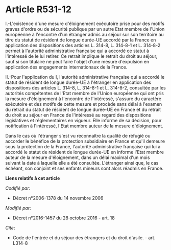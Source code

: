 # Article R531-12

I.-L'existence d'une mesure d'éloignement exécutoire prise pour des motifs graves d'ordre ou de sécurité publique par un
autre Etat membre de l'Union européenne à l'encontre d'un étranger admis au séjour sur son territoire au titre du statut de
résident de longue durée-UE accordé par la France en application des dispositions        des articles L. 314-8, L. 314-8-1 et
L. 314-8-2 permet à l'autorité administrative française qui a accordé ce statut à l'intéressé de le lui retirer. Ce retrait
implique le retrait du droit au séjour, sauf si son titulaire ne peut faire l'objet d'une mesure d'expulsion en application
des engagements internationaux de la France. 

II.-Pour l'application du I, l'autorité administrative française qui a accordé le statut de résident de longue durée-UE à
l'étranger en application des dispositions        des articles L. 314-8, L. 314-8-1 et L. 314-8-2, consultée par les
autorités compétentes de l'Etat membre de l'Union européenne qui ont pris la mesure d'éloignement à l'encontre de
l'intéressé, s'assure du caractère exécutoire et des motifs de cette mesure et procède sans délai à l'examen du retrait du
statut de résident de longue durée-UE en France et du retrait du droit au séjour en France de l'intéressé au regard des
dispositions législatives et réglementaires en vigueur. Elle informe de sa décision, pour notification à l'intéressé, l'Etat
membre auteur de la mesure d'éloignement. 

Dans le cas où l'étranger s'est vu reconnaître la qualité de réfugié ou accorder le bénéfice de la protection subsidiaire en
France et qu'il demeure sous la protection de la France, l'autorité administrative française qui lui a accordé le statut de
résident de longue durée-UE en informe l'Etat membre auteur de la mesure d'éloignement, dans un délai maximal d'un mois
suivant la date à laquelle elle a été consultée. L'étranger ainsi que, le cas échéant, son conjoint et ses enfants mineurs
sont alors réadmis en France.

**Liens relatifs à cet article**

_Codifié par_:

  - Décret n°2006-1378 du 14 novembre 2006

_Modifié par_:

  - Décret n°2016-1457 du 28 octobre 2016 - art. 18

_Cite_:

  - Code de l'entrée et du séjour des étrangers et du droit d'asile. - art. L314-8

